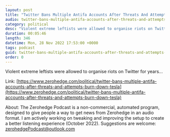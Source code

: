 ```yaml
---
layout: post
title: "Twitter Bans Multiple Antifa Accounts After Threats And Attempts To Burn Down Tesla Dealerships"
audio: twitter-bans-multiple-antifa-accounts-after-threats-and-attempts-burn-down-tesla-0
category: political
desc: "Violent extreme leftists were allowed to organise riots on Twitter for years..."
duration: 00:05:46
length: 346
datetime: Mon, 28 Nov 2022 17:53:00 +0000
tags: podcast
guid: twitter-bans-multiple-antifa-accounts-after-threats-and-attempts-burn-down-tesla-0
order: 0
---
```

Violent extreme leftists were allowed to organise riots on Twitter for years...

Link: [https://www.zerohedge.com/political/twitter-bans-multiple-antifa-accounts-after-threats-and-attempts-burn-down-tesla](https://www.zerohedge.com/political/twitter-bans-multiple-antifa-accounts-after-threats-and-attempts-burn-down-tesla)

About: The Zerohedge Podcast is a non-commercial, automated program, designed to give people a way to get news from Zerohedge in an audio format.  I am actively working on tweaking and improving the setup to create a better listening experience (October 2022).  Suggestions are welcome: [zerohedgePodcast@outlook.com](mailto:zerohedgePodcast@outlook.com)